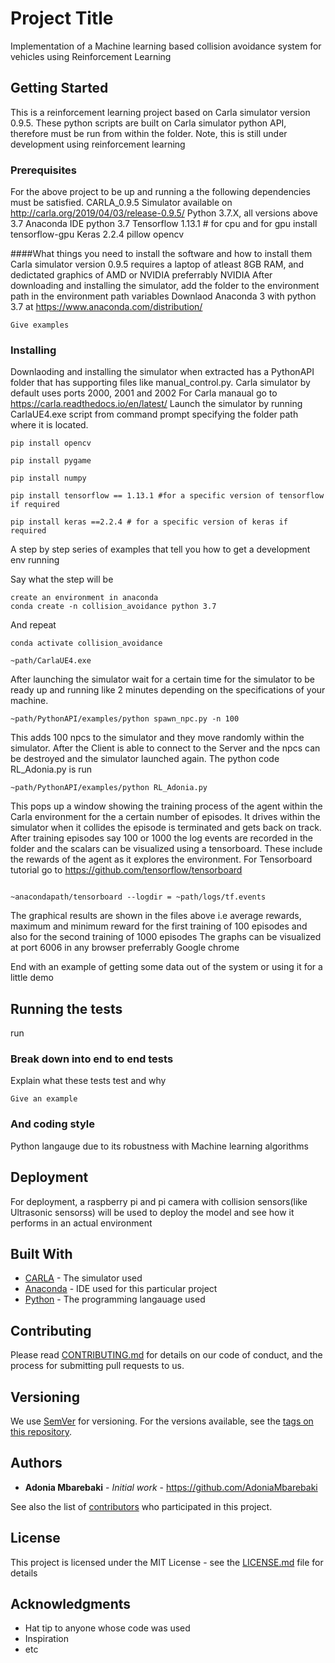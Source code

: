 # Project Title

Implementation of a Machine learning based collision avoidance system for vehicles using Reinforcement Learning

## Getting Started
This is a reinforcement learning project based on Carla simulator version 0.9.5. These python scripts are built on Carla simulator python API, therefore must be run from within the folder.
Note, this is still under development using reinforcement learning

### Prerequisites
For the above project to be up and running a the following dependencies must be satisfied.
CARLA_0.9.5 Simulator available on http://carla.org/2019/04/03/release-0.9.5/
Python 3.7.X, all versions above 3.7
Anaconda IDE python 3.7
Tensorflow 1.13.1 # for cpu and for gpu install tensorflow-gpu
Keras 2.2.4
pillow
opencv 

####What things you need to install the software and how to install them
Carla simulator version 0.9.5 requires a laptop of atleast 8GB RAM, and dedictated graphics of AMD or NVIDIA preferrably NVIDIA
After downloading and installing the simulator, add the folder to the environment path in the environment path variables
Downlaod Anaconda 3 with python 3.7 at https://www.anaconda.com/distribution/

```
Give examples
```

### Installing
Downlaoding and installing the simulator when extracted has a PythonAPI folder that has supporting files like manual_control.py.
Carla simulator by default uses ports 2000, 2001 and 2002
For Carla manaual go to https://carla.readthedocs.io/en/latest/
Launch the simulator by running CarlaUE4.exe script from command prompt specifying the folder path where it is located.



```
pip install opencv
```
```
pip install pygame
```
```
pip install numpy
```
```
pip install tensorflow == 1.13.1 #for a specific version of tensorflow if required
```
```
pip install keras ==2.2.4 # for a specific version of keras if required
```




A step by step series of examples that tell you how to get a development env running

Say what the step will be

```
create an environment in anaconda
conda create -n collision_avoidance python 3.7
```

And repeat

```
conda activate collision_avoidance
```
```
~path/CarlaUE4.exe
```
After launching the simulator wait for a certain time for the simulator to be ready up and running like 2 minutes depending on the specifications of your machine.

```
~path/PythonAPI/examples/python spawn_npc.py -n 100
```
This adds 100 npcs to the simulator and they move randomly within the simulator.
After the Client is able to connect to the Server and the npcs can be destroyed and the simulator launched again.
The python code RL_Adonia.py is run
```
~path/PythonAPI/examples/python RL_Adonia.py
```
This pops up a window showing the training process of the agent within the Carla environment for the a certain number of episodes. It drives within the simulator when it collides the episode is terminated and gets back on track.
After training episodes say 100 or 1000 the log events are recorded in the folder and the scalars can be visualized using a tensorboard.
These include the rewards of the agent as it explores the environment.
For Tensorboard tutorial go to https://github.com/tensorflow/tensorboard
```

```
```
~anacondapath/tensorboard --logdir = ~path/logs/tf.events
```
The graphical results are shown in the files above i.e average rewards, maximum and minimum reward for the first training of 100 episodes and also for the second training of 1000 episodes
The graphs can be visualized at port 6006 in any browser preferrably Google chrome

End with an example of getting some data out of the system or using it for a little demo

## Running the tests

run 

### Break down into end to end tests

Explain what these tests test and why

```
Give an example
```

### And coding style

Python langauge due to its robustness with Machine learning algorithms

## Deployment

For deployment, a raspberry pi and pi camera with collision sensors(like Ultrasonic sensorss) will be used to deploy the model and see how it performs in an actual environment

## Built With

* [CARLA](http://carla.org/) - The simulator used
* [Anaconda](https://www.anaconda.com/distribution/) - IDE used for this particular project
* [Python](https://www.python.org/) - The programming langauage used

## Contributing

Please read [CONTRIBUTING.md](https://gist.github.com/PurpleBooth/b24679402957c63ec426) for details on our code of conduct, and the process for submitting pull requests to us.

## Versioning

We use [SemVer](http://semver.org/) for versioning. For the versions available, see the [tags on this repository](https://github.com/your/project/tags). 

## Authors

* **Adonia Mbarebaki** - *Initial work* - https://github.com/AdoniaMbarebaki

See also the list of [contributors](https://github.com/simonry14/) who participated in this project.

## License

This project is licensed under the MIT License - see the [LICENSE.md](LICENSE.md) file for details

## Acknowledgments

* Hat tip to anyone whose code was used
* Inspiration
* etc

